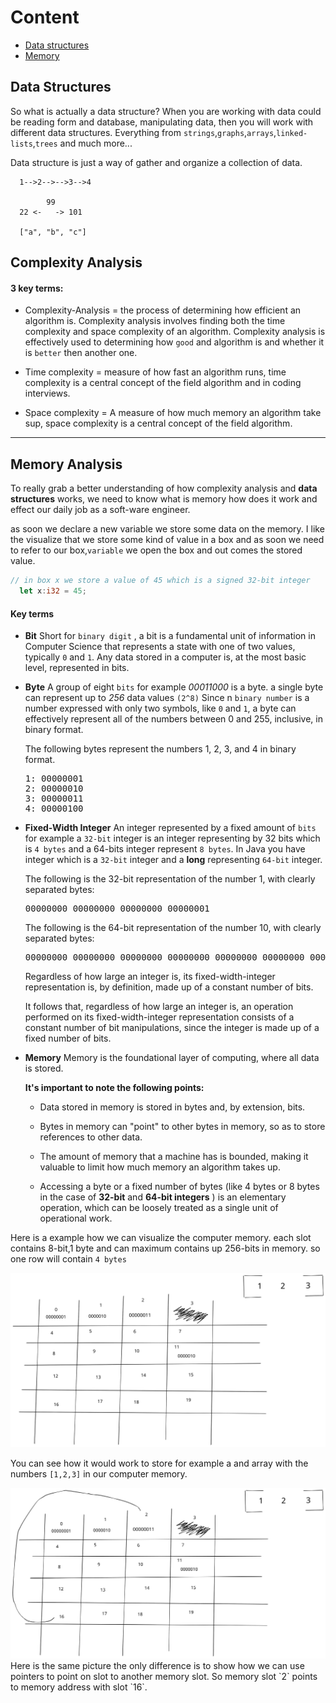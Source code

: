 # Content

- [Data structures](#ds)
- [Memory](#memory)

## Data Structures <a name = "ds"></a>

So what is actually a data structure?
When you are working with data could be reading form and database, manipulating data,
then you will work with different data structures. Everything from `strings`,`graphs`,`arrays`,`linked-lists`,`trees` and much more...

Data structure is just a way of gather and organize a collection of data.

```
  1-->2-->-->3-->4

        99
  22 <-   -> 101

  ["a", "b", "c"]
```

## Complexity Analysis

#### 3 key terms:

- Complexity-Analysis = the process of determining how efficient an algorithm is. Complexity analysis involves finding both the time complexity and space complexity of an algorithm.
  Complexity analysis is effectively used to determining how `good` and algorithm is and whether it is `better` then another one.

- Time complexity = measure of how fast an algorithm runs, time complexity is a central concept of the field algorithm and in coding interviews.

- Space complexity = A measure of how much memory an algorithm take sup, space complexity is a central concept of the field algorithm.

<hr/>

## Memory Analysis <a name = "memory"></a>

To really grab a better understanding of how complexity analysis and **data structures** works,
we need to know what is memory how does it work and effect our daily job as a soft-ware engineer.

as soon we declare a new variable we store some data on the memory. I like the visualize that we store some kind of value in a box and as soon we need to refer to our box,`variable` we open the box and out comes the stored value.

```rust
// in box x we store a value of 45 which is a signed 32-bit integer
  let x:i32 = 45;
```

#### Key terms

- **Bit**
  Short for `binary digit` , a bit is a fundamental unit of information in Computer Science that represents a
  state with one of two values, typically `0` and `1`.
  Any data stored in a computer is, at the most basic level, represented in bits.

- **Byte**
  A group of eight `bits` for example _00011000_ is a byte.
  a single byte can represent up to _256_ data values `(2^8)`
  Since n `binary number` is a number expressed with only two symbols, like `0` and `1`,
  a byte can effectively represent all of the numbers
  between 0 and 255, inclusive, in binary format.

  The following bytes represent the numbers 1, 2, 3, and 4 in binary format.
  <pre>
  1: 00000001
  2: 00000010
  3: 00000011
  4: 00000100
  </pre>

- **Fixed-Width Integer**
  An integer represented by a fixed amount of `bits` for example a `32-bit` integer is an integer representing by 32 bits which is `4 bytes` and a 64-bits integer represent `8 bytes`.
  In Java you have integer which is a `32-bit` integer and a **long** representing `64-bit` integer.

  The following is the 32-bit representation of the number 1, with clearly
  separated bytes:
    <pre>00000000 00000000 00000000 00000001</pre>

  The following is the 64-bit representation of the number 10, with clearly
  separated bytes:
    <pre>00000000 00000000 00000000 00000000 00000000 00000000 00000000 00001010</pre>

  Regardless of how large an integer is, its fixed-width-integer representation
  is, by definition, made up of a constant number of bits.

  It follows that, regardless of how large an integer is, an operation performed
  on its fixed-width-integer representation consists of a constant number of bit
  manipulations, since the integer is made up of a fixed number of bits.

- **Memory**
  Memory is the foundational layer of computing, where all data is stored.

  **It's important to note the following points:**

  - Data stored in memory is stored in bytes and, by extension, bits.
  - Bytes in memory can "point" to other bytes in memory, so as to store
    references to other data.

  - The amount of memory that a machine has is bounded, making it valuable to
    limit how much memory an algorithm takes up.

  - Accessing a byte or a fixed number of bytes (like 4 bytes or 8 bytes in the
    case of **32-bit** and **64-bit integers** ) is an elementary
    operation, which can be loosely treated as a single unit of operational
    work.

Here is a example how we can visualize the computer memory.
each slot contains 8-bit,1 byte and can maximum contains up 256-bits in memory.
so one row will contain `4 bytes`

<img src="./memory.svg" />

You can see how it would work to store for example a and array with the numbers `[1,2,3]` in our computer memory.

<img src="./memory2.svg" />
Here is the same picture the only difference is to show how we can use pointers to point on slot to another memory slot.
So memory slot `2` points to memory address with slot `16`.
